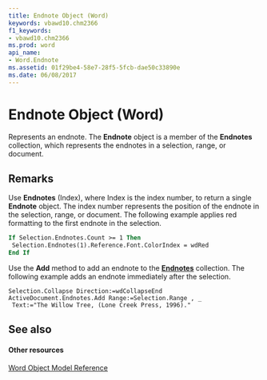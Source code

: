 ```yaml
---
title: Endnote Object (Word)
keywords: vbawd10.chm2366
f1_keywords:
- vbawd10.chm2366
ms.prod: word
api_name:
- Word.Endnote
ms.assetid: 01f29be4-58e7-28f5-5fcb-dae50c33890e
ms.date: 06/08/2017
---
```



# Endnote Object (Word)

Represents an endnote. The  **Endnote** object is a member of the **Endnotes** collection, which represents the endnotes in a selection, range, or document.


## Remarks

Use  **Endnotes** (Index), where Index is the index number, to return a single **Endnote** object. The index number represents the position of the endnote in the selection, range, or document. The following example applies red formatting to the first endnote in the selection.


```vb
If Selection.Endnotes.Count >= 1 Then 
 Selection.Endnotes(1).Reference.Font.ColorIndex = wdRed 
End If
```

Use the  **Add** method to add an endnote to the **[Endnotes](Word.endnotes.md)** collection. The following example adds an endnote immediately after the selection.




```
Selection.Collapse Direction:=wdCollapseEnd 
ActiveDocument.Endnotes.Add Range:=Selection.Range , _ 
 Text:="The Willow Tree, (Lone Creek Press, 1996)."
```


## See also


#### Other resources


[Word Object Model Reference](http://msdn.microsoft.com/library/be452561-b436-bb9b-6f94-3faa9a74a6fd%28Office.15%29.aspx)


